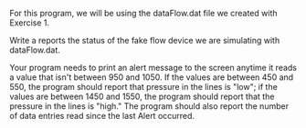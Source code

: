 For this program, we will be using the dataFlow.dat file we created with Exercise 1. 

Write a reports the status of the fake flow device we are simulating with dataFlow.dat. 

Your program needs to print an alert message to the screen anytime it reads a value that isn't 
between 950 and 1050. If the values are between 450 and 550, the program should report that
pressure in the lines is "low"; if the values are between 1450 and 1550, the program should report
that the pressure in the lines is "high."  The program should also report the number of data entries 
read since the last Alert occurred.